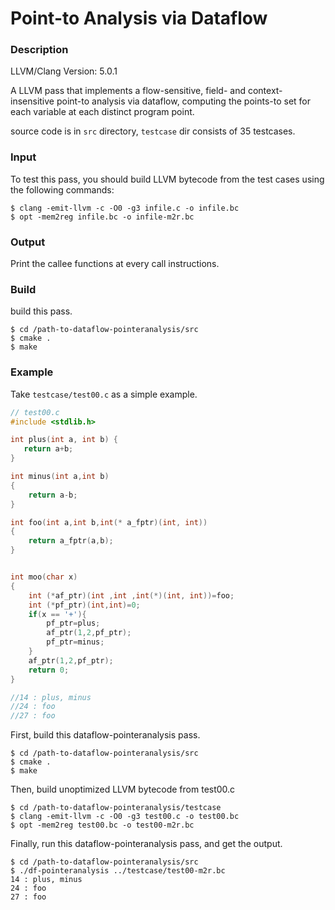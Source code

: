 # Point-to Analysis via Dataflow

### Description

LLVM/Clang Version: 5.0.1

A LLVM pass that implements a flow-sensitive, field- and context-insensitive point-to analysis via dataflow, computing the points-to set for each variable at each distinct program point.

source code is in `src` directory, `testcase`  dir consists of 35 testcases.

### Input

To test this pass, you should build LLVM bytecode from the test cases using the following commands: 

```shell
$ clang -emit-llvm -c -O0 -g3 infile.c -o infile.bc
$ opt -mem2reg infile.bc -o infile-m2r.bc
```

### Output

Print the callee functions at every call instructions.

### Build

build this pass.

```shell
$ cd /path-to-dataflow-pointeranalysis/src
$ cmake .
$ make
```

### Example

Take `testcase/test00.c` as a simple example.

```c
// test00.c
#include <stdlib.h>

int plus(int a, int b) {
   return a+b;
}

int minus(int a,int b)
{
    return a-b;
}

int foo(int a,int b,int(* a_fptr)(int, int))
{
    return a_fptr(a,b);
}


int moo(char x)
{
    int (*af_ptr)(int ,int ,int(*)(int, int))=foo;
    int (*pf_ptr)(int,int)=0;
    if(x == '+'){
        pf_ptr=plus;
        af_ptr(1,2,pf_ptr);
        pf_ptr=minus;
    }
    af_ptr(1,2,pf_ptr);
    return 0;
}

//14 : plus, minus
//24 : foo
//27 : foo

```



First, build this dataflow-pointeranalysis pass.

```shell
$ cd /path-to-dataflow-pointeranalysis/src
$ cmake .
$ make
```

Then, build unoptimized LLVM bytecode from test00.c

```shell
$ cd /path-to-dataflow-pointeranalysis/testcase
$ clang -emit-llvm -c -O0 -g3 test00.c -o test00.bc
$ opt -mem2reg test00.bc -o test00-m2r.bc
```

Finally, run this dataflow-pointeranalysis pass, and get the output.

```shell
$ cd /path-to-dataflow-pointeranalysis/src
$ ./df-pointeranalysis ../testcase/test00-m2r.bc
14 : plus, minus
24 : foo
27 : foo
```

